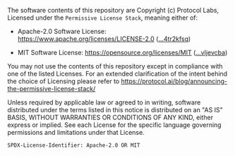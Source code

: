 The software contents of this repository are Copyright (c) Protocol Labs, Licensed under the `Permissive License Stack`,
meaning either of:

- Apache-2.0 Software License: https://www.apache.org/licenses/LICENSE-2.0
  ([...4tr2kfsq](https://gateway.ipfs.io/ipfs/bafkreiankqxazcae4onkp436wag2lj3ccso4nawxqkkfckd6cg4tr2kfsq))

- MIT Software License: https://opensource.org/licenses/MIT
  ([...vljevcba](https://gateway.ipfs.io/ipfs/bafkreiepofszg4gfe2gzuhojmksgemsub2h4uy2gewdnr35kswvljevcba))

You may not use the contents of this repository except in compliance with one of the listed Licenses. For an extended
clarification of the intent behind the choice of Licensing please refer to
https://protocol.ai/blog/announcing-the-permissive-license-stack/

Unless required by applicable law or agreed to in writing, software distributed under the terms listed in this notice is
distributed on an "AS IS" BASIS, WITHOUT WARRANTIES OR CONDITIONS OF ANY KIND, either express or implied. See each
License for the specific language governing permissions and limitations under that License.

<!--- SPDX-License-Identifier: Apache-2.0 OR MIT -->
`SPDX-License-Identifier: Apache-2.0 OR MIT`
